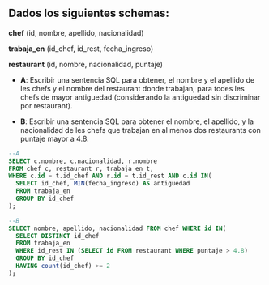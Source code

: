 ## Dados los siguientes schemas:

**chef** (id, nombre, apellido, nacionalidad)

**trabaja_en** (id_chef, id_rest, fecha_ingreso)

**restaurant** (id, nombre, nacionalidad, puntaje)

- **A**: Escribir una sentencia SQL para obtener, el nombre y el apellido de les chefs y el nombre del restaurant donde trabajan, para todes les chefs de mayor antiguedad (considerando la antiguedad sin discriminar por restaurant).

- **B**: Escribir una sentencia SQL para obtener el nombre, el apellido, y la nacionalidad de les chefs que trabajan en al menos dos restaurants con puntaje mayor a 4.8.

```sql
--A
SELECT c.nombre, c.nacionalidad, r.nombre
FROM chef c, restaurant r, trabaja_en t,
WHERE c.id = t.id_chef AND r.id = t.id_rest AND c.id IN(
  SELECT id_chef, MIN(fecha_ingreso) AS antiguedad
  FROM trabaja_en
  GROUP BY id_chef
);

--B
SELECT nombre, apellido, nacionalidad FROM chef WHERE id IN(
  SELECT DISTINCT id_chef
  FROM trabaja_en
  WHERE id_rest IN (SELECT id FROM restaurant WHERE puntaje > 4.8)
  GROUP BY id_chef
  HAVING count(id_chef) >= 2
);

```
